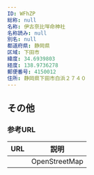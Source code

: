 ```yaml
---
ID: WFhZP
総称: null
名称: 伊古奈比咩命神社
名称読み: null
別名: null
都道府県: 静岡県
区域: 下田市
緯度: 34.6939803
経度: 138.9736278
郵便番号: 4150012
住所: 静岡県下田市白浜２７４０
---
```


## その他

### 参考URL

| URL | 説明          |
| --- | ------------- |
|     | OpenStreetMap |

